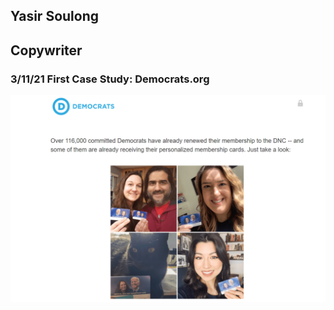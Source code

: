 ## Yasir Soulong
## Copywriter



### 3/11/21 First Case Study: Democrats.org

![democrats 1](democrats_Img/democrats_1.PNG)


